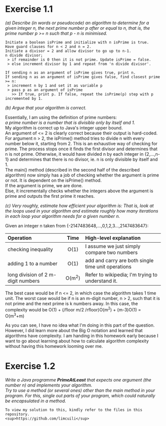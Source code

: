 # Exercise 1.1

*(a) Describe (in words or pseudocode) an algorithm to determine for a given
integer n, the next prime number p after or equal to n, that is, the prime
number p >= n such that p - n is minimised.*  
```
Initiate a boolean isPrime and initialize with n isPrime is true.
Have guard clauses for n < 2 and n = 2.
Initiate a divisor = 2 and allow divisor to go up to n-1.
n divide divisor;  
 > if remainder is 0 then it is not prime. Update isPrime = false.  
 > else increment divisor by 1 and repeat from 'n divide divisor'.  

If sending n as an argument of isPrime gives true, print n.
If sending n as an argument of isPrime gives false, find closest prime >= n:  
 > increment n by 1 and set it as variable p
 > pass p as an argument of isPrime
   >> If true, print p. If false, repeat the isPrime(p) step with p incremented by 1.
```

*(b) Argue that your algorithm is correct.*  

Essentially, I am using the definition of prime numbers:  
  *a prime number is a number that is divisible only by itself and 1.*  
My algorithm is correct up to Java's integer upper bound.  
An argument of <= 2 is clearly correct because their output is hard-coded.  
For argument n > 2, the isPrime() method tries to divide n with every number below it, starting from 2. This is an exhaustive way of checking for prime. The process stops once it finds the first divisor and determines that n is not prime. Otherwise, it would have divided n by each integer in {2,...,n-1} and determines that there is no divisor, ie. n is only divisible by itself and 1.  
The main() method (described in the second half of the described algorithm) now simply has a job of checking whether the argument is prime or not. It is dependent on the isPrime() method.  
If the argument is prime, we are done.  
Else, it incrementally checks whether the integers above the argument is prime and outputs the first prime it reaches.  

*(c) Very roughly, estimate how efficient your algorithm is: That is, look at
the loops used in your algorithm and estimate roughly how many iterations in
each loop your algorithm needs for a given number n.*  

Given an integer n taken from {-2147483648,...,0,1,2,3...,2147483647}:

|       Operation                    |  Time  |        High-level explanation                      |
|:---------------------------------- |:------:|:-------------------------------------------------- |
| checking inequality                | O(1)             | I assume we just simply compare two numbers        |
| adding 1 to a number               | O(1)             | add and carry are both single time unit operations |
| long division of 2 m-digit numbers | O(m<sup>2</sup>) | Refer to wikipedia; I'm trying to understand it.   |

The best case would be if n <= 2, in which case the algorithm takes 1 time unit.
The worst case would be if n is an m-digit number, n > 2, such that it is not prime and the next prime is k numbers away. In this case, the complexity would be O(1) + (/floor m/2 /rfloor)O(m<sup>2</sup>) + (m-3)O(1) = O(m<sup>3</sup>+m)

As you can see, I have no idea what I'm doing in this part of the question. However, I did learn more about the Big O notation and learned that algorithms have complexity. I am handing in this homework early because I want to go about learning about how to calculate algorithm complexity without having this homework looming over me.


# Exercise 1.2

_Write a Java programme **PrimeAtLeast** that expects one argument (the number
n) and implements your algorithm._  
_Try to use a method (or several ones) other than the main method in your
program. For this, single out parts of your program, which could naturally
be encapsulated in a method._

```
To view my solution to this, kindly refer to the files in this repository.
<sup>https://github.com/limcuili</sup>

```
